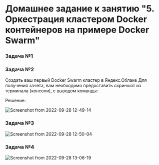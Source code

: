 # Домашнее задание к занятию "5. Оркестрация кластером Docker контейнеров на примере Docker Swarm"


### Задача №1


### Задача №2

Создать ваш первый Docker Swarm кластер в Яндекс.Облаке
Для получения зачета, вам необходимо предоставить скриншот из терминала (консоли), с выводом команды:

Решение:

![Screenshot from 2022-09-28 12-49-14](https://user-images.githubusercontent.com/92155007/192739361-08a5f7bb-8cff-4efe-bc5f-e3dcf4b159eb.png)


### Задача №3

![Screenshot from 2022-09-28 12-50-04](https://user-images.githubusercontent.com/92155007/192739410-cc24f984-a32d-4769-97ef-94bb63b65c00.png)


### Задача №4

![Screenshot from 2022-09-28 13-06-19](https://user-images.githubusercontent.com/92155007/192739447-592de8ea-24ec-495e-b989-0973c5825d8c.png)
